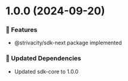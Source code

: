 # 1.0.0 (2024-09-20)


### 🚀 Features

- @strivacity/sdk-next package implemented


### 🧱 Updated Dependencies

- Updated sdk-core to 1.0.0